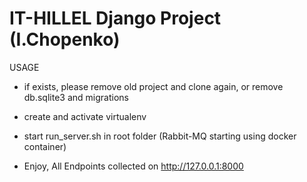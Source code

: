 # IT-HILLEL Django Project (I.Chopenko)


USAGE

- if exists, please remove old project and clone again, or remove db.sqlite3 and migrations

- create and activate virtualenv
   
- start run_server.sh in root folder (Rabbit-MQ starting using docker container)

- Enjoy, All Endpoints collected on http://127.0.0.1:8000


